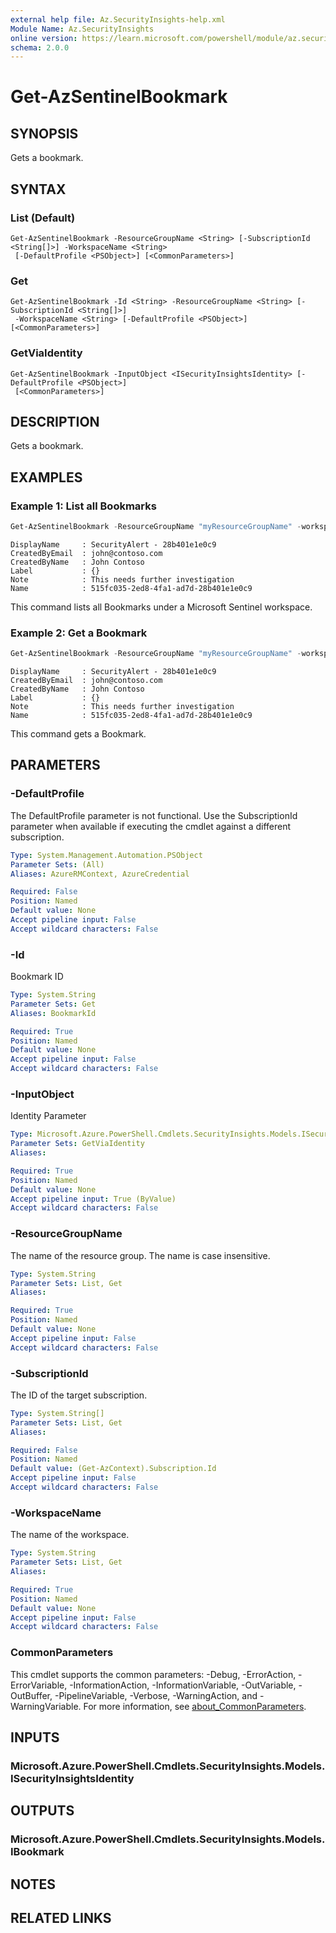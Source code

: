 ```yaml
---
external help file: Az.SecurityInsights-help.xml
Module Name: Az.SecurityInsights
online version: https://learn.microsoft.com/powershell/module/az.securityinsights/get-azsentinelbookmark
schema: 2.0.0
---
```


# Get-AzSentinelBookmark

## SYNOPSIS
Gets a bookmark.

## SYNTAX

### List (Default)
```
Get-AzSentinelBookmark -ResourceGroupName <String> [-SubscriptionId <String[]>] -WorkspaceName <String>
 [-DefaultProfile <PSObject>] [<CommonParameters>]
```

### Get
```
Get-AzSentinelBookmark -Id <String> -ResourceGroupName <String> [-SubscriptionId <String[]>]
 -WorkspaceName <String> [-DefaultProfile <PSObject>] [<CommonParameters>]
```

### GetViaIdentity
```
Get-AzSentinelBookmark -InputObject <ISecurityInsightsIdentity> [-DefaultProfile <PSObject>]
 [<CommonParameters>]
```

## DESCRIPTION
Gets a bookmark.

## EXAMPLES

### Example 1: List all Bookmarks
```powershell
Get-AzSentinelBookmark -ResourceGroupName "myResourceGroupName" -workspaceName "myWorkspaceName"
```

```output
DisplayName    	: SecurityAlert - 28b401e1e0c9
CreatedByEmail	: john@contoso.com
CreatedByName  	: John Contoso
Label          	: {}
Note           	: This needs further investigation
Name           	: 515fc035-2ed8-4fa1-ad7d-28b401e1e0c9
```

This command lists all Bookmarks under a Microsoft Sentinel workspace.

### Example 2: Get a Bookmark
```powershell
Get-AzSentinelBookmark -ResourceGroupName "myResourceGroupName" -workspaceName "myWorkspaceName" -Id "515fc035-2ed8-4fa1-ad7d-28b401e1e0c9"
```

```output
DisplayName    	: SecurityAlert - 28b401e1e0c9
CreatedByEmail	: john@contoso.com
CreatedByName  	: John Contoso
Label          	: {}
Note           	: This needs further investigation
Name           	: 515fc035-2ed8-4fa1-ad7d-28b401e1e0c9
```

This command gets a Bookmark.

## PARAMETERS

### -DefaultProfile
The DefaultProfile parameter is not functional.
Use the SubscriptionId parameter when available if executing the cmdlet against a different subscription.

```yaml
Type: System.Management.Automation.PSObject
Parameter Sets: (All)
Aliases: AzureRMContext, AzureCredential

Required: False
Position: Named
Default value: None
Accept pipeline input: False
Accept wildcard characters: False
```

### -Id
Bookmark ID

```yaml
Type: System.String
Parameter Sets: Get
Aliases: BookmarkId

Required: True
Position: Named
Default value: None
Accept pipeline input: False
Accept wildcard characters: False
```

### -InputObject
Identity Parameter

```yaml
Type: Microsoft.Azure.PowerShell.Cmdlets.SecurityInsights.Models.ISecurityInsightsIdentity
Parameter Sets: GetViaIdentity
Aliases:

Required: True
Position: Named
Default value: None
Accept pipeline input: True (ByValue)
Accept wildcard characters: False
```

### -ResourceGroupName
The name of the resource group.
The name is case insensitive.

```yaml
Type: System.String
Parameter Sets: List, Get
Aliases:

Required: True
Position: Named
Default value: None
Accept pipeline input: False
Accept wildcard characters: False
```

### -SubscriptionId
The ID of the target subscription.

```yaml
Type: System.String[]
Parameter Sets: List, Get
Aliases:

Required: False
Position: Named
Default value: (Get-AzContext).Subscription.Id
Accept pipeline input: False
Accept wildcard characters: False
```

### -WorkspaceName
The name of the workspace.

```yaml
Type: System.String
Parameter Sets: List, Get
Aliases:

Required: True
Position: Named
Default value: None
Accept pipeline input: False
Accept wildcard characters: False
```

### CommonParameters
This cmdlet supports the common parameters: -Debug, -ErrorAction, -ErrorVariable, -InformationAction, -InformationVariable, -OutVariable, -OutBuffer, -PipelineVariable, -Verbose, -WarningAction, and -WarningVariable. For more information, see [about_CommonParameters](http://go.microsoft.com/fwlink/?LinkID=113216).

## INPUTS

### Microsoft.Azure.PowerShell.Cmdlets.SecurityInsights.Models.ISecurityInsightsIdentity

## OUTPUTS

### Microsoft.Azure.PowerShell.Cmdlets.SecurityInsights.Models.IBookmark

## NOTES

## RELATED LINKS
